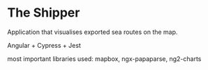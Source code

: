 # The Shipper

Application that visualises exported sea routes on the map.

Angular + Cypress + Jest

most important libraries used: mapbox, ngx-papaparse, ng2-charts

